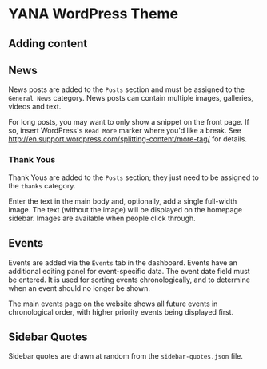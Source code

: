 # YANA WordPress Theme

## Adding content

## News

News posts are added to the `Posts` section and must be assigned to the `General News` category.  News posts can contain multiple images, galleries, videos and text.

For long posts, you may want to only show a snippet on the front page.  If so, insert WordPress's `Read More` marker where you'd like a break.  See http://en.support.wordpress.com/splitting-content/more-tag/ for details.


### Thank Yous

Thank Yous are added to the `Posts` section; they just need to be assigned to the `thanks` category.

Enter the text in the main body and, optionally, add a single full-width image.  The text (without the image) will be displayed on the homepage sidebar.  Images are available when people click through.


## Events

Events are added via the `Events` tab in the dashboard.  Events have an additional editing panel for event-specific data.  The event date field must be entered.  It is used for sorting events chronologically, and to determine when an event should no longer be shown.

The main events page on the website shows all future events in chronological order, with higher priority events being displayed first.

## Sidebar Quotes

Sidebar quotes are drawn at random from the `sidebar-quotes.json` file.
